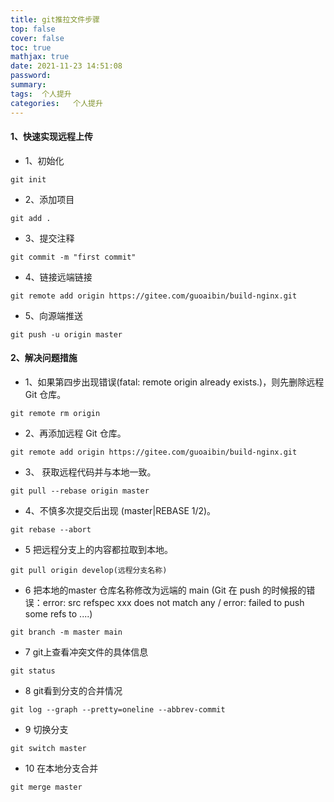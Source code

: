 ```yaml
---
title: git推拉文件步骤
top: false
cover: false
toc: true
mathjax: true
date: 2021-11-23 14:51:08
password:
summary:
tags:  个人提升
categories:   个人提升
---
```

#### 1、快速实现远程上传
- 1、初始化
``` Git
git init
 ```
- 2、添加项目
``` Git
git add .
 ```
- 3、提交注释
``` Git
git commit -m "first commit"
 ```
- 4、链接远端链接
``` Git
git remote add origin https://gitee.com/guoaibin/build-nginx.git
 ```
- 5、向源端推送
``` Git
git push -u origin master
 ```
#### 2、解决问题措施
- 1、如果第四步出现错误(fatal: remote origin already exists.)，则先删除远程 Git 仓库。
``` Git
git remote rm origin
 ```
- 2、再添加远程 Git 仓库。
``` Git
git remote add origin https://gitee.com/guoaibin/build-nginx.git
 ```
- 3、 获取远程代码并与本地一致。
``` Git
git pull --rebase origin master
 ```
- 4、不慎多次提交后出现 (master|REBASE 1/2)。
``` Git
git rebase --abort
 ```
- 5 把远程分支上的内容都拉取到本地。
 ``` Git
 git pull origin develop(远程分支名称)
 ```

- 6 把本地的master 仓库名称修改为远端的 main (Git 在 push 的时候报的错误：error: src refspec xxx does not match any / error: failed to push some refs to ....)
``` Git
git branch -m master main
 ```

- 7 git上查看冲突文件的具体信息
``` Git
git status
  ```
- 8 git看到分支的合并情况
``` Git
git log --graph --pretty=oneline --abbrev-commit
 ```
- 9 切换分支
``` Git
git switch master
 ```
- 10 在本地分支合并
``` Git
git merge master
 ```
